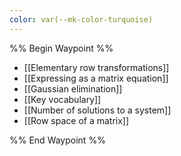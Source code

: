 ```yaml
---
color: var(--mk-color-turquoise)
---
```

%% Begin Waypoint %%
- [[Elementary row transformations]]
- [[Expressing as a matrix equation]]
- [[Gaussian elimination]]
- [[Key vocabulary]]
- [[Number of solutions to a system]]
- [[Row space of a matrix]]

%% End Waypoint %%
